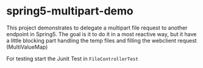 # spring5-multipart-demo

This project demonstrates to delegate a multipart file request to another endpoint in Spring5. 
The goal is it to do it in a most reactive way, but it have a little blocking part handling the temp files
and filling the webclient request (MultiValueMap)

For testing start the Junit Test in `FileControllerTest`

